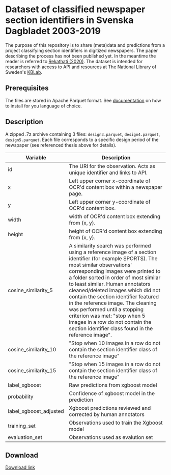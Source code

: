 # Dataset of classified newspaper section identifiers in Svenska Dagbladet 2003-2019

The purpose of this repository is to share (meta)data and predictions from a project classifying section identifiers in digitized newspapers. The paper describing the process has not been published yet. In the meantime the reader is referred to [Rekathati (2020)](http://urn.kb.se/resolve?urn=urn:nbn:se:liu:diva-166313). The dataset is intended for researchers with access to API and resources at The National Library of Sweden's [KBLab](https://www.kb.se/in-english/research-collaboration/kblab.html).

## Prerequisites

The files are stored in Apache Parquet format. See [documentation](https://arrow.apache.org/install/) on how to install for you language of choice.

## Description

A zipped .7z archive containing 3 files: `design3.parquet`, `design4.parquet`, `design5.parquet`. Each file corresponds to a specific design period of the newspaper (see referenced thesis above for details).


| Variable  | Description |
| ------------- | ------------- |
| id  | The URI for the observation. Acts as unique identifier and links to API. |
| x | Left upper corner x-coordinate of OCR'd content box within a newspaper page. |
| y | Left upper corner y-coordinate of OCR'd content box. |
| width | width of OCR'd content box extending from (x, y). |
| height | height of OCR'd content box extending from (x, y). |
| cosine_similarity_5 | A similarity search was performed using a reference image of a section identifier (for example SPORTS). The most similar observations' corresponding images were printed to a folder sorted in order of most similar to least similar. Human annotators cleaned/deleted images which did not contain the section identifier featured in the reference image. The cleaning was performed until a stopping criterion was met: "stop when 5 images in a row do not contain the section identifier class found in the reference image". |
| cosine_similarity_10  | "Stop when 10 images in a row do not contain the section identifier class of the reference image" |
| cosine_similarity_15  | "Stop when 15 images in a row do not contain the section identifier class of the reference image" |
| label_xgboost  | Raw predictions from xgboost model |
| probability  | Confidence of xgboost model in the prediction |
| label_xgboost_adjusted | Xgboost predictions reviewed and corrected by human annotators |
| training_set | Observations used to train the Xgboost model |
| evaluation_set | Observations used as evalution set |


## Download

[Download link](https://kungliga-biblioteket.box.com/s/7q70d4bz7bpq47i0km8yznpywkks9pqa)
